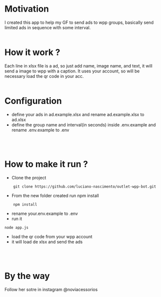 # Motivation
I created this app to help my GF to send ads to wpp groups, basically send limited ads in sequence with some interval.
<br/>
<br/>

# How it work ?
Each line in xlsx file is a ad, so just add name, image name, and text, it will send a image to wpp with a caption.
It uses your account, so will be necessary load the qr code in your acc.
<br/>
<br/>

# Configuration
* define your ads in ad.example.xlsx and rename ad.example.xlsx to ad.xlsx
* define the group name and interval(in seconds) inside .env.example and rename .env.example to .env
<br/>
<br/>

# How to make it run ?
* Clone the project
```
    git clone https://github.com/luciano-nascimento/outlet-wpp-bot.git
```
* From the new folder created run npm install
```
    npm install
```
* rename your.env.example to .env
* run it 
```
node app.js
```
* load the qr code from your wpp account
* it will load de xlsx and send the ads
<br/>
<br/>

# By the way
Follow her sotre in instagram @noviacessorios  

